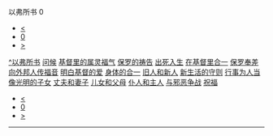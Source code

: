 ﻿





 以弗所书 0




* [<](bible/GEN01.md)
* [0](bible/EPH.md)
* [>](bible/GEN01.md)



[^](bible/index.md)[以弗所书](EPH01.htm#V0)
[问候](bible/EPH01.md#V0)
[基督里的属灵福气](bible/EPH01.md#V2)
[保罗的祷告](bible/EPH01.md#V14)
[出死入生](bible/EPH02.md#V0)
[在基督里合一](bible/EPH02.md#V10)
[保罗奉差向外邦人传福音](bible/EPH03.md#V0)
[明白基督的爱](bible/EPH03.md#V13)
[身体的合一](bible/EPH04.md#V0)
[旧人和新人](bible/EPH04.md#V16)
[新生活的守则](bible/EPH04.md#V24)
[行事为人当像光明的子女](bible/EPH05.md#V5)
[丈夫和妻子](bible/EPH05.md#V21)
[儿女和父母](bible/EPH06.md#V0)
[仆人和主人](bible/EPH06.md#V4)
[与邪恶争战](bible/EPH06.md#V9)
[祝福](bible/EPH06.md#V20)

* [<](bible/GEN01.md)
* [0](bible/EPH.md)
* [>](bible/GEN01.md)





---










